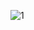 ![1](https://github.com/Czernee/com.pass-registration-of-visitors/assets/55149115/edab52ec-47f3-483d-adf4-cb10840c8d7b)
